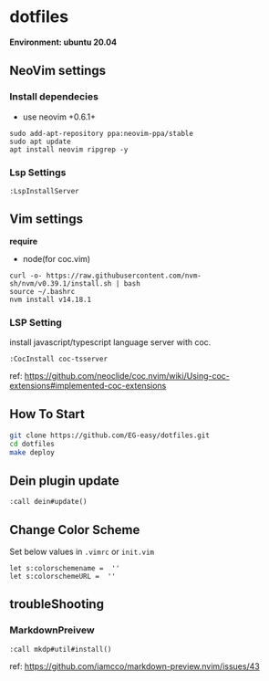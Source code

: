 # dotfiles
**Environment: ubuntu 20.04**

## NeoVim settings
### Install dependecies
- use neovim +0.6.1+

```
sudo add-apt-repository ppa:neovim-ppa/stable
sudo apt update
apt install neovim ripgrep -y
```

### Lsp Settings
```
:LspInstallServer
```

## Vim settings
**require**
- node(for coc.vim)

```
curl -o- https://raw.githubusercontent.com/nvm-sh/nvm/v0.39.1/install.sh | bash
source ~/.bashrc
nvm install v14.18.1
```

### LSP Setting
install javascript/typescript language server with coc.
```
:CocInstall coc-tsserver
```

ref: https://github.com/neoclide/coc.nvim/wiki/Using-coc-extensions#implemented-coc-extensions

## How To Start

```sh
git clone https://github.com/EG-easy/dotfiles.git
cd dotfiles
make deploy
```

## Dein plugin update
```vim
:call dein#update()
```

## Change Color Scheme
Set below values in `.vimrc` or `init.vim`

```vim
let s:colorschemename =  ''
let s:colorschemeURL =  ''
```


## troubleShooting

### MarkdownPreivew
```vim
:call mkdp#util#install()
```
ref: https://github.com/iamcco/markdown-preview.nvim/issues/43


